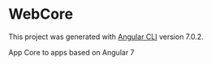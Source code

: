 # WebCore

This project was generated with [Angular CLI](https://github.com/angular/angular-cli) version 7.0.2.

App Core to apps based on Angular 7
